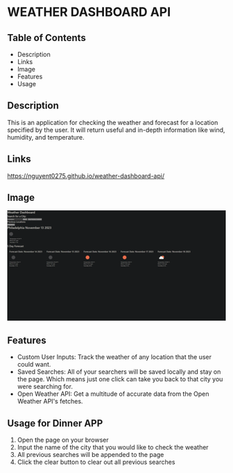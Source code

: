 # WEATHER DASHBOARD API

## Table of Contents
- Description
- Links
- Image
- Features
- Usage

## Description
This is an application for checking the weather and forecast for a location specified by the user. It will return useful and in-depth information like wind, humidity, and temperature.

## Links
https://nguyent0275.github.io/weather-dashboard-api/

## Image
![Image of the Weather Dashboard APP](/assets/images/weather-dashboard-api.png)

## Features
- Custom User Inputs: Track the weather of any location that the user could want.
- Saved Searches: All of your searchers will be saved locally and stay on the page. Which means just one click can take you back to that city you were searching for. 
- Open Weather API: Get a multitude of accurate data from the Open Weather API's fetches. 

## Usage for Dinner APP
1. Open the page on your browser
2. Input the name of the city that you would like to check the weather
3. All previous searches will be appended to the page 
4. Click the clear button to clear out all previous searches
